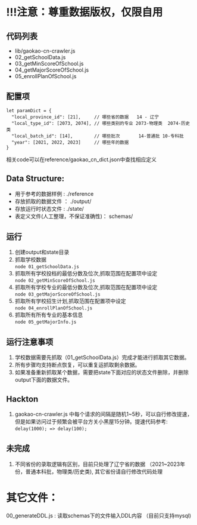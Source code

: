 # !!!注意：尊重数据版权，仅限自用
## 代码列表
- lib/gaokao-cn-crawler.js
- 02_getSchoolData.js
- 03_getMinScoreOfSchool.js
- 04_getMajorScoreOfSchool.js
- 05_enrollPlanOfSchool.js

## 配置项
```
let paramDict = {
  "local_province_id": [21],     // 哪些省的数据   14 - 辽宁
  "local_type_id": [2073, 2074], // 哪些类别的专业 2073-物理类  2074-历史类
  "local_batch_id": [14],        // 哪些批次       14-普通批 10-专科批
  "year": [2021, 2022, 2023]     // 哪些年的数据
}
```
相关code可以在reference/gaokao_cn_dict.json中查找相应定义

## Data Structure:
- 用于参考的数据样例 :  ./reference  
- 存放抓取的数据文件 ： ./output/
- 存放运行时状态文件 :  ./state/
- 表定义文件(人工整理，不保证准确性)： schemas/

## 运行 
1. 创建output和state目录  
2. 抓取学校数据  
```node 01_getSchoolData.js```
3. 抓取所有学校投档的最低分数及位次,抓取范围在配置项中设定  
```node 02_getMinScoreOfSchool.js```
4. 抓取所有学校专业的最低分数及位次,抓取范围在配置项中设定  
```node 03_getMajorScoreOfSchool.js```
5. 抓取所有学校招生计划,抓取范围在配置项中设定  
```node 04_enrollPlanOfSchool.js```
6. 抓取所有所有专业的基本信息  
```node 05_getMajorInfo.js```

## 运行注意事项  
1. 学校数据需要先抓取（01_getSchoolData.js）完成才能进行抓取其它数据。
2. 所有步骤均支持断点恢复，可以重复运抓取剩余数据。
3. 如果准备重新抓取某个数据，需要把state下面对应的状态文件删除，并删除output下面的数据文件。

## Hackton
1. gaokao-cn-crawler.js 中每个请求的间隔是随机1~5秒，可以自行修改提速，但是如果访问过于频繁会被平台方关小黑屋15分钟。提速代码参考:  
```delay(1000); => delay(100);```

## 未完成
1. 不同省份的录取逻辑有区别，目前只处理了辽宁省的数据 （2021~2023年份，普通本科批，物理类/历史类), 其它省份请自行修改代码处理


# 其它文件：
00_generateDDL.js : 读取schemas下的文件输入DDL内容 （目前只支持mysql)


